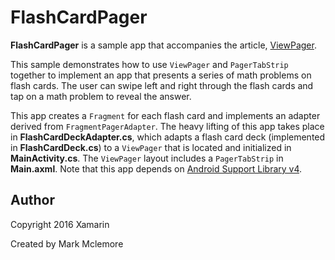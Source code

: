 FlashCardPager 
==============

**FlashCardPager** is a sample app that accompanies the article,
[ViewPager](http://developer.xamarin.com/guides/android/user_interface/viewpager/).

This sample demonstrates how to use `ViewPager` and `PagerTabStrip` 
together to implement an app that presents a series of math problems on 
flash cards. The user can swipe left and right through the flash cards 
and tap on a math problem to reveal the answer. 

This app creates a `Fragment` for each flash card and implements an 
adapter derived from `FragmentPagerAdapter`. The heavy lifting of this 
app takes place in **FlashCardDeckAdapter.cs**, which adapts a flash 
card deck (implemented in **FlashCardDeck.cs**) to a `ViewPager` that 
is located and initialized in **MainActivity.cs**. The `ViewPager` 
layout includes a `PagerTabStrip` in **Main.axml**. Note that this app 
depends on 
[Android Support Library v4](https://components.xamarin.com/gettingstarted/xamandroidsupportv4-18). 


Author
------

Copyright 2016 Xamarin

Created by Mark Mclemore
